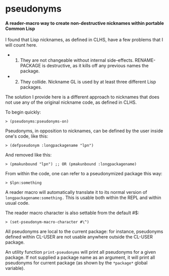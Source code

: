 # pseudonyms
#### A reader-macro way to create non-destructive nicknames within portable Common Lisp

I found that Lisp nicknames, as defined in CLHS, have a few problems that I
will count here.

* 1) They are not changeable without internal side-effects. RENAME-PACKAGE is destructive, as it kills off any previous names the package.
* 2) They collide. Nickname GL is used by at least three different Lisp packages.

The solution I provide here is a different approach to nicknames that does not use any of the original nickname code, as defined in CLHS.

To begin quickly:
```common-lisp
> (pseudonyms:pseudonyms-on)
```

Pseudonyms, in opposition to nicknames, can be defined by the user inside one's code, like this:
```common-lisp
> (defpseudonym :longpackagename "lpn")
```

And removed like this:
```common-lisp
> (pmakunbound "lpn") ;; OR (pmakunbound :longpackagename)
```

From within the code, one can refer to a pseudonymized package this way:
```common-lisp
> $lpn:something
```
A reader macro will automatically translate it to its normal version of `longpackagename:something.` This is usable both within the REPL and within usual code.

The reader macro character is also settable from the default #\$:
```common-lisp
> (set-pseudonym-macro-character #\^)
```

All pseudonyms are local to the current package: for instance, pseudonyms defined within CL-USER are not usable anywhere outside the CL-USER package.

An utility function `print-pseudonyms` will print all pseudonyms for a given package. If not supplied a package name as an argument, it will print all pseudonyms for current package (as shown by the `*package*` global variable).
